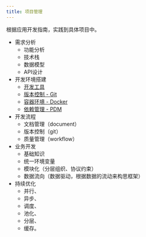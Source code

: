```yaml
---
title: 项目管理
---
```


根据应用开发指南，实践到具体项目中。

- 需求分析
  -	功能分析
  -	技术栈
  -	数据模型
  -	API设计
- 开发环境搭建
  - [开发工具](./development#开发工具-tools)
  - [版本控制 - Git](./git#初始配置)
  - [容器环境 - Docker](./docker#安装-docker-和-docker-compose)
  - [依赖管理 - PDM](./development.md#开发依赖-dependency)
- 开发流程
  - 文档管理（document）
  - 版本控制（git）
  - 质量管理（workflow）
- 业务开发
  - 基础知识
  - 统一环境变量
  - 模块化（分层组织、协议约束）
  - 数据流向（数据驱动，根据数据的流动来构思框架）
- 持续优化
  - 并行、
  - 异步、
  - 调度、
  - 池化、
  - 分层、
  - 缓存。


